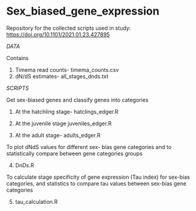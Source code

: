 # Sex_biased_gene_expression

Repository for the collected scripts used in study: 
https://doi.org/10.1101/2021.01.23.427895 

*DATA*

Contains 
1. Timema read counts- timema_counts.csv
2. dN/dS estimates- all_stages_dnds.txt

*SCRIPTS* 

Get sex-biased genes and classify genes into categories
1. At the hatchling stage- 
   hatclings_edger.R 
   
2. At the juvenile stage
   juveniles_edger.R
   
3. At the adult stage- 
   adults_edger.R

To plot dNdS values for different sex- bias gene categories and to statistically compare between gene categories groups

4.  DnDs.R

To calculate stage specificity of gene expression (Tau index) for sex-bias categories, and statistics to compare tau values between sex-bias gene categories

5. tau_calculation.R

